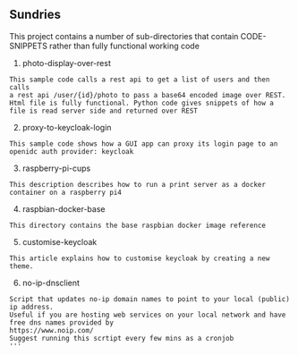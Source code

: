 ## Sundries
This project contains a number of sub-directories that contain CODE-SNIPPETS rather than fully functional working code
 
 1. photo-display-over-rest
```console
This sample code calls a rest api to get a list of users and then calls
a rest api /user/{id}/photo to pass a base64 encoded image over REST.
Html file is fully functional. Python code gives snippets of how a file is read server side and returned over REST
```
 2. proxy-to-keycloak-login
```console
This sample code shows how a GUI app can proxy its login page to an openidc auth provider: keycloak
```

 3. raspberry-pi-cups
```console
This description describes how to run a print server as a docker container on a raspberry pi4 
```

 4. raspbian-docker-base
```console
This directory contains the base raspbian docker image reference
```

5. customise-keycloak
```console
This article explains how to customise keycloak by creating a new theme.
```

6. no-ip-dnsclient
```console
Script that updates no-ip domain names to point to your local (public) ip address.
Useful if you are hosting web services on your local network and have free dns names provided by 
https://www.noip.com/
Suggest running this scrtipt every few mins as a cronjob
'''


